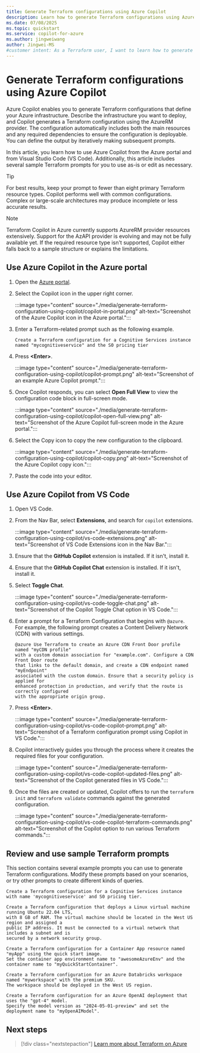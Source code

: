 ```yaml
---
title: Generate Terraform configurations using Azure Copilot
description: Learn how to generate Terraform configurations using Azure Copilot
ms.date: 07/08/2025
ms.topic: quickstart
ms.service: copilot-for-azure
ms.author: jingweiwang
author: Jingwei-MS
#customer intent: As a Terraform user, I want to learn how to generate Terraform configurations using Azure Copilot.
---
```


# Generate Terraform configurations using Azure Copilot

Azure Copilot enables you to generate Terraform configurations that define your Azure infrastructure. Describe the infrastructure you want to deploy, and Copilot generates a Terraform configuration using the AzureRM provider. The configuration automatically includes both the main resources and any required dependencies to ensure the configuration is deployable. You can define the output by iteratively making subsequent prompts.

In this article, you learn how to use Azure Copilot from the Azure portal and from Visual Studio Code (VS Code). Additionally, this article includes several sample Terraform prompts for you to use as-is or edit as necessary.

> [!TIP]
> For best results, keep your prompt to fewer than eight primary Terraform resource types. Copilot performs well with common configurations. Complex or large-scale architectures may produce incomplete or less accurate results.

> [!NOTE] 
> Terraform Copilot in Azure currently supports AzureRM provider resources extensively. Support for the AzAPI provider is evolving and may not be fully available yet. If the required resource type isn't supported, Copilot either falls back to a sample structure or explains the limitations.

## Use Azure Copilot in the Azure portal

1. Open the [Azure portal](https://ms.portal.azure.com).

1. Select the Copilot icon in the upper right corner.

    :::image type="content" source="./media/generate-terraform-configuration-using-copilot/copilot-in-portal.png" alt-text="Screenshot of the Azure Copilot icon in the Azure portal.":::

1. Enter a Terraform-related prompt such as the following example. 

    ```copilot-prompt
    Create a Terraform configuration for a Cognitive Services instance 
    named "mycognitiveservice" and the S0 pricing tier
    ```

1. Press **&lt;Enter>**.

    :::image type="content" source="./media/generate-terraform-configuration-using-copilot/copilot-prompt.png" alt-text="Screenshot of an example Azure Copilot prompt.":::

1. Once Copilot responds, you can select **Open Full View** to view the configuration code block in full-screen mode.

    :::image type="content" source="./media/generate-terraform-configuration-using-copilot/copilot-open-full-view.png" alt-text="Screenshot of the Azure Copilot full-screen mode in the Azure portal.":::

1. Select the Copy icon to copy the new configuration to the clipboard.

    :::image type="content" source="./media/generate-terraform-configuration-using-copilot/copilot-copy.png" alt-text="Screenshot of the Azure Copilot copy icon.":::

1. Paste the code into your editor.

## Use Azure Copilot from VS Code

1. Open VS Code.

1. From the Nav Bar, select **Extensions**, and search for `copilot` extensions.

    :::image type="content" source="./media/generate-terraform-configuration-using-copilot/vs-code-extensions.png" alt-text="Screenshot of VS Code Extensions icon in the Nav Bar.":::

1. Ensure that the **GitHub Copilot** extension is installed. If it isn't, install it.

1. Ensure that the **GitHub Copilot Chat** extension is installed. If it isn't, install it.

1. Select **Toggle Chat**.

    :::image type="content" source="./media/generate-terraform-configuration-using-copilot/vs-code-toggle-chat.png" alt-text="Screenshot of the Copilot Toggle Chat option in VS Code.":::

1. Enter a prompt for a Terraform Configuration that begins with `@azure`. For example, the following prompt creates a Content Delivery Network (CDN) with various settings.

    ```copilot-prompt
    @azure Use Terraform to create an Azure CDN Front Door profile named "myCDN profile"
    with a custom domain association for "example.com". Configure a CDN Front Door route 
    that links to the default domain, and create a CDN endpoint named "myEndpoint" 
    associated with the custom domain. Ensure that a security policy is applied for 
    enhanced protection in production, and verify that the route is correctly configured
    with the appropriate origin group.
    ```

1. Press **&lt;Enter>**.

    :::image type="content" source="./media/generate-terraform-configuration-using-copilot/vs-code-copilot-prompt.png" alt-text="Screenshot of a Terraform configuration prompt using Copilot in VS Code.":::

1. Copilot interactively guides you through the process where it creates the required files for your configuration.

    :::image type="content" source="./media/generate-terraform-configuration-using-copilot/vs-code-copilot-updated-files.png" alt-text="Screenshot of the Copilot generated files in VS Code.":::
    
1. Once the files are created or updated, Copilot offers to run the `terraform init` and `terraform validate` commands against the generated configuration.

    :::image type="content" source="./media/generate-terraform-configuration-using-copilot/vs-code-copilot-terraform-commands.png" alt-text="Screenshot of the Copilot option to run various Terraform commands.":::

## Review and use sample Terraform prompts

This section contains several example prompts you can use to generate Terraform configurations. Modify these prompts based on your scenarios, or try other prompts to create different kinds of queries.

```copilot-prompt
Create a Terraform configuration for a Cognitive Services instance with name 'mycognitiveservice' and S0 pricing tier.
```

```copilot-prompt
Create a Terraform configuration that deploys a Linux virtual machine running Ubuntu 22.04 LTS, 
with 8 GB of RAM. The virtual machine should be located in the West US region and assigned a 
public IP address. It must be connected to a virtual network that includes a subnet and is 
secured by a network security group.
```

```copilot-prompt
Create a Terraform configuration for a Container App resource named "myApp" using the quick start image. 
Set the container app environment name to "awesomeAzureEnv" and the container name to "myQuickStartContainer".
```

```copilot-prompt
Create a Terraform configuration for an Azure Databricks workspace named "myworkspace" with the premium SKU. 
The workspace should be deployed in the West US region.
```

```copilot-prompt
Create a Terraform configuration for an Azure OpenAI deployment that uses the "gpt-4" model. 
Specify the model version as "2024-05-01-preview" and set the deployment name to "myOpenAIModel".
```

## Next steps

> [!div class="nextstepaction"]
> [Learn more about Terraform on Azure](/azure/developer/terraform/overview)
